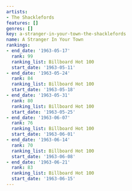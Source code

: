 ```yaml
---
artists:
- The Shacklefords
features: []
genres: []
key: a-stranger-in-your-town-the-shacklefords
name: A Stranger In Your Town
rankings:
- end_date: '1963-05-17'
  rank: 99
  ranking_list: Billboard Hot 100
  start_date: '1963-05-11'
- end_date: '1963-05-24'
  rank: 84
  ranking_list: Billboard Hot 100
  start_date: '1963-05-18'
- end_date: '1963-05-31'
  rank: 80
  ranking_list: Billboard Hot 100
  start_date: '1963-05-25'
- end_date: '1963-06-07'
  rank: 76
  ranking_list: Billboard Hot 100
  start_date: '1963-06-01'
- end_date: '1963-06-14'
  rank: 70
  ranking_list: Billboard Hot 100
  start_date: '1963-06-08'
- end_date: '1963-06-21'
  rank: 83
  ranking_list: Billboard Hot 100
  start_date: '1963-06-15'
---
```


